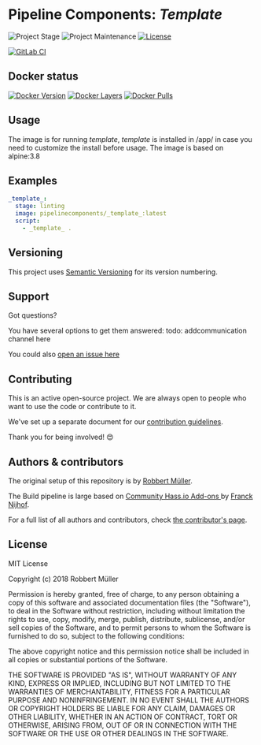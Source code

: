 # Pipeline Components: _Template_

![Project Stage][project-stage-shield]
![Project Maintenance][maintenance-shield]
[![License][license-shield]](LICENSE)

[![GitLab CI][gitlabci-shield]][gitlabci]

## Docker status

[![Docker Version][version-shield]][microbadger]
[![Docker Layers][layers-shield]][microbadger]
[![Docker Pulls][pulls-shield]][dockerhub]

## Usage

The image is for running _template_, _template_ is installed in /app/ in case you need to customize the install before usage. The image is based on alpine:3.8

## Examples

```yaml
_template_:
  stage: linting
  image: pipelinecomponents/_template_:latest
  script:
    - _template_ .
```

## Versioning

This project uses [Semantic Versioning][semver] for its version numbering.

## Support

Got questions?

You have several options to get them answered:
todo: addcommunication channel here

You could also [open an issue here][issue]

## Contributing

This is an active open-source project. We are always open to people who want to
use the code or contribute to it.

We've set up a separate document for our [contribution guidelines](CONTRIBUTING.md).

Thank you for being involved! :heart_eyes:

## Authors & contributors

The original setup of this repository is by [Robbert Müller][mjrider].

The Build pipeline is large based on [Community Hass.io Add-ons
][hassio-addons] by [Franck Nijhof][frenck].

For a full list of all authors and contributors,
check [the contributor's page][contributors].

## License

MIT License

Copyright (c) 2018 Robbert Müller

Permission is hereby granted, free of charge, to any person obtaining a copy
of this software and associated documentation files (the "Software"), to deal
in the Software without restriction, including without limitation the rights
to use, copy, modify, merge, publish, distribute, sublicense, and/or sell
copies of the Software, and to permit persons to whom the Software is
furnished to do so, subject to the following conditions:

The above copyright notice and this permission notice shall be included in all
copies or substantial portions of the Software.

THE SOFTWARE IS PROVIDED "AS IS", WITHOUT WARRANTY OF ANY KIND, EXPRESS OR
IMPLIED, INCLUDING BUT NOT LIMITED TO THE WARRANTIES OF MERCHANTABILITY,
FITNESS FOR A PARTICULAR PURPOSE AND NONINFRINGEMENT. IN NO EVENT SHALL THE
AUTHORS OR COPYRIGHT HOLDERS BE LIABLE FOR ANY CLAIM, DAMAGES OR OTHER
LIABILITY, WHETHER IN AN ACTION OF CONTRACT, TORT OR OTHERWISE, ARISING FROM,
OUT OF OR IN CONNECTION WITH THE SOFTWARE OR THE USE OR OTHER DEALINGS IN THE
SOFTWARE.

[commits]: https://gitlab.com/pipeline-components/_template_/commits/master
[contributors]: https://gitlab.com/pipeline-components/_template_/graphs/master
[dockerhub]: https://hub.docker.com/r/pipelinecomponents/_template_
[license-shield]: https://img.shields.io/badge/License-MIT-green.svg
[mjrider]: https://gitlab.com/mjrider
[gitlabci-shield]: https://img.shields.io/gitlab/pipeline/pipeline-components/_template_.svg
[gitlabci]: https://gitlab.com/pipeline-components/_template_/commits/master
[issue]: https://gitlab.com/pipeline-components/_template_/issues
[keepchangelog]: http://keepachangelog.com/en/1.0.0/
[layers-shield]: https://images.microbadger.com/badges/image/pipelinecomponents/_template_.svg
[maintenance-shield]: https://img.shields.io/maintenance/yes/2018.svg
[microbadger]: https://microbadger.com/images/pipelinecomponents/_template_
[project-stage-shield]: https://img.shields.io/badge/project%20stage-production%20ready-brightgreen.svg
[pulls-shield]: https://img.shields.io/docker/pulls/pipelinecomponents/_template_.svg
[releases]: https://gitlab.com/pipeline-components/_template_/tags
[repository]: https://gitlab.com/pipeline-components/_template_
[semver]: http://semver.org/spec/v2.0.0.html
[version-shield]: https://images.microbadger.com/badges/version/pipelinecomponents/_template_.svg

[frenck]: https://github.com/frenck
[hassio-addons]: https://github.com/hassio-addons
